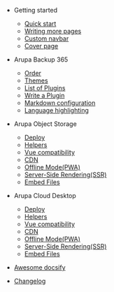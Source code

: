 - Getting started

  - [Quick start](quickstart.md)
  - [Writing more pages](more-pages.md)
  - [Custom navbar](custom-navbar.md)
  - [Cover page](cover.md)

- Arupa Backup 365

  - [Order](configuration.md)
  - [Themes](themes.md)
  - [List of Plugins](plugins.md)
  - [Write a Plugin](write-a-plugin.md)
  - [Markdown configuration](markdown.md)
  - [Language highlighting](language-highlight.md)

- Arupa Object Storage

  - [Deploy](deploy.md)
  - [Helpers](helpers.md)
  - [Vue compatibility](vue.md)
  - [CDN](cdn.md)
  - [Offline Mode(PWA)](pwa.md)
  - [Server-Side Rendering(SSR)](ssr.md)
  - [Embed Files](embed-files.md)
  
- Arupa Cloud Desktop

  - [Deploy](deploy1.md)
  - [Helpers](helpers1.md)
  - [Vue compatibility](vue1.md)
  - [CDN](cdn1.md)
  - [Offline Mode(PWA)](pwa1.md)
  - [Server-Side Rendering(SSR)](ssr1.md)
  - [Embed Files](embed-files1.md)

- [Awesome docsify](awesome.md)
- [Changelog](changelog.md)
